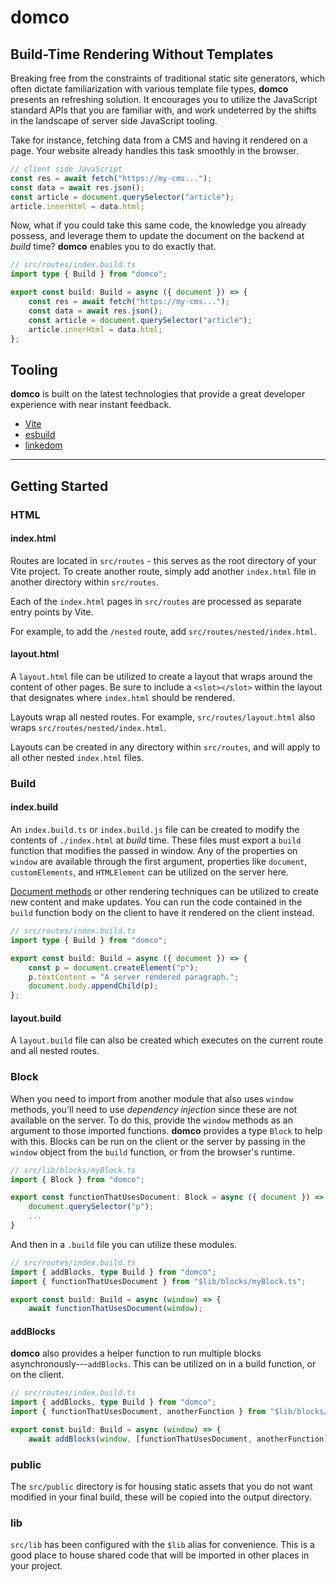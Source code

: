 # domco

## Build-Time Rendering Without Templates

Breaking free from the constraints of traditional static site generators, which often dictate familiarization with various template file types, **domco** presents an refreshing solution. It encourages you to utilize the JavaScript standard APIs that you are familiar with, and work undeterred by the shifts in the landscape of server side JavaScript tooling.

Take for instance, fetching data from a CMS and having it rendered on a page. Your website already handles this task smoothly in the browser.

```js
// client side JavaScript
const res = await fetch("https://my-cms...");
const data = await res.json();
const article = document.querySelector("article");
article.innerHtml = data.html;
```

Now, what if you could take this same code, the knowledge you already possess, and leverage them to update the document on the backend at _build_ time? **domco** enables you to do exactly that.

```ts
// src/routes/index.build.ts
import type { Build } from "domco";

export const build: Build = async ({ document }) => {
	const res = await fetch("https://my-cms...");
	const data = await res.json();
	const article = document.querySelector("article");
	article.innerHtml = data.html;
};
```

## Tooling

**domco** is built on the latest technologies that provide a great developer experience with near instant feedback.

-   [Vite](https://vitejs.dev)
-   [esbuild](https://esbuild.github.io/)
-   [linkedom](https://github.com/WebReflection/linkedom)

---

## Getting Started

### HTML

#### index.html

Routes are located in `src/routes` - this serves as the root directory of your Vite project. To create another route, simply add another `index.html` file in another directory within `src/routes`.

Each of the `index.html` pages in `src/routes` are processed as separate entry points by Vite.

For example, to add the `/nested` route, add `src/routes/nested/index.html`.

#### layout.html

A `layout.html` file can be utilized to create a layout that wraps around the content of other pages. Be sure to include a `<slot></slot>` within the layout that designates where `index.html` should be rendered.

Layouts wrap all nested routes. For example, `src/routes/layout.html` also wraps `src/routes/nested/index.html`.

Layouts can be created in any directory within `src/routes`, and will apply to all other nested `index.html` files.

### Build

#### index.build

An `index.build.ts` or `index.build.js` file can be created to modify the contents of `./index.html` at _build_ time. These files must export a `build` function that modifies the passed in window. Any of the properties on `window` are available through the first argument, properties like `document`, `customElements`, and `HTMLElement` can be utilized on the server here.

[Document methods](https://developer.mozilla.org/en-US/docs/Web/API/Document) or other rendering techniques can be utilized to create new content and make updates. You can run the code contained in the `build` function body on the client to have it rendered on the client instead.

```ts
// src/routes/index.build.ts
import type { Build } from "domco";

export const build: Build = async ({ document }) => {
	const p = document.createElement("p");
	p.textContent = "A server rendered paragraph.";
	document.body.appendChild(p);
};
```

#### layout.build

A `layout.build` file can also be created which executes on the current route and all nested routes.

### Block

When you need to import from another module that also uses `window` methods, you'll need to use _dependency injection_ since these are not available on the server. To do this, provide the `window` methods as an argument to those imported functions. **domco** provides a type `Block` to help with this. Blocks can be run on the client or the server by passing in the `window` object from the `build` function, or from the browser's runtime.

```ts
// src/lib/blocks/myBlock.ts
import { Block } from "domco";

export const functionThatUsesDocument: Block = async ({ document }) => {
	document.querySelector("p");
	...
}
```

And then in a `.build` file you can utilize these modules.

```ts
// src/routes/index.build.ts
import { addBlocks, type Build } from "domco";
import { functionThatUsesDocument } from "$lib/blocks/myBlock.ts";

export const build: Build = async (window) => {
	await functionThatUsesDocument(window);
```

#### addBlocks

**domco** also provides a helper function to run multiple blocks asynchronously---`addBlocks`. This can be utilized on in a build function, or on the client.

```ts
// src/routes/index.build.ts
import { addBlocks, type Build } from "domco";
import { functionThatUsesDocument, anotherFunction } from "$lib/blocks/myBlock.ts";

export const build: Build = async (window) => {
	await addBlocks(window, [functionThatUsesDocument, anotherFunction]);
```

### public

The `src/public` directory is for housing static assets that you do not want modified in your final build, these will be copied into the output directory.

### lib

`src/lib` has been configured with the `$lib` alias for convenience. This is a good place to house shared code that will be imported in other places in your project.
